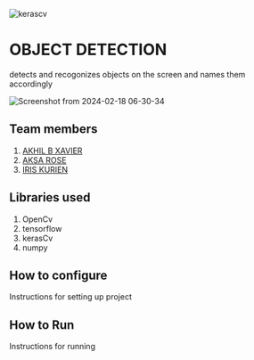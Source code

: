 
![kerascv](https://github.com/TH-Activities/saturday-hack-night-template/assets/117498997/8a64f118-b69d-4bd7-b59b-a28becafe0dd)



# OBJECT DETECTION
detects and recogonizes objects on the screen and names them accordingly


![Screenshot from 2024-02-18 06-30-34](https://github.com/irisxvii/shn-kerascv/assets/140954119/430725d9-5dd8-4cbc-b115-5f40f3d4ea17)


## Team members
1. [AKHIL B XAVIER](https://github.com/winter-x64)
2. [AKSA ROSE](https://github.com/AksaRose)
3. [IRIS KURIEN](https://github.com/irisxvii)
   
## Libraries used
1. OpenCv
2. tensorflow
3. kerasCv
4. numpy

## How to configure
Instructions for setting up project
## How to Run
Instructions for running
